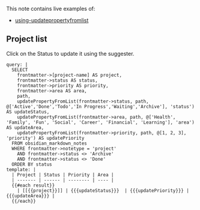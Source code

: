 This note contains live examples of:

- [using-updatepropertyfromlist](using-updatepropertyfromlist.md)


## Project list

Click on the Status to update it using the suggester. 

```qatt
query: |
  SELECT
    frontmatter->[project-name] AS project, 
    frontmatter->status AS status,
    frontmatter->priority AS priority,
    frontmatter->area AS area,
    path,
    updatePropertyFromList(frontmatter->status, path, @['Active','Done','Todo','In Progress','Waiting','Archive'], 'status') AS updateStatus,
    updatePropertyFromList(frontmatter->area, path, @['Health', 'Family', 'Fun', 'Social', 'Career', 'Financial', 'Learning'], 'area') AS updateArea,
    updatePropertyFromList(frontmatter->priority, path, @[1, 2, 3], 'priority') AS updatePriority
  FROM obsidian_markdown_notes
  WHERE frontmatter->notetype = 'project'
    AND frontmatter->status <> 'Archive'
    AND frontmatter->status <> 'Done'
  ORDER BY status
template: |
  | Project | Status | Priority | Area |
  | ------- | ------ | -------- | ---- |
  {{#each result}}
    | [[{{project}}]] | {{{updateStatus}}}  | {{{updatePriority}}} | {{{updateArea}}} |
  {{/each}}
```